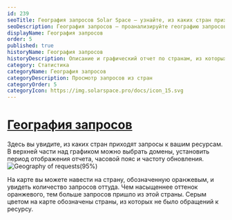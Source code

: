 ```yaml
---
id: 239
seoTitle: География запросов Solar Space — узнайте, из каких стран приходят посетители на ваш сайт
seoDescription: География запросов — проанализируйте географию запросов на вашей веб-странице. Наведите на страну на карте и узнайте количество запросов, из какой страны идет трафик на ваш сайт
displayName: География запросов
order: 5
published: true
historyName: География запросов
historyDescription: Описание и графический отчет по странам, из которых поступает трафик на сайт
category: Статистика
categoryName: География запросов
categoryDescription: Просмотр запросов из стран
categoryOrder: 5
categoryIcon: https://img.solarspace.pro/docs/icon_15.svg
---
```


# [География запросов](geography-of-requests)

Здесь вы увидите, из каких стран приходят запросы к вашим ресурсам. В верхней части над графиком можно выбрать домены, установить период отображения отчета, часовой пояс и частоту обновления.
![Geography of requests(95%)](https://img.solarspace.pro/docs/statistics-geography.jpg "География запросов")

На карте вы можете навести на страну, обозначенную оранжевым, и увидеть количество запросов оттуда. Чем насыщеннее оттенок оранжевого, тем больше запросов пришло из этой страны. Серым цветом на карте обозначены страны, из которых не было обращений к ресурсу.